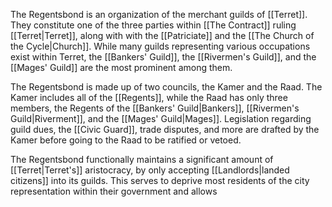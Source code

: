 The Regentsbond is an organization of the merchant guilds of [[Terret]]. They constitute one of the three parties within [[The Contract]] ruling [[Terret|Terret]], along with with the [[Patriciate]] and the [[The Church of the Cycle|Church]]. While many guilds representing various occupations exist within Terret, the [[Bankers' Guild]], the [[Rivermen's Guild]], and the [[Mages' Guild]] are the most prominent among them.

The Regentsbond is made up of two councils, the Kamer and the Raad. The Kamer includes all of the [[Regents]], while the Raad has only three members, the Regents of the [[Bankers' Guild|Bankers]], [[Rivermen's Guild|Riverment]], and the [[Mages' Guild|Mages]]. Legislation regarding guild dues, the [[Civic Guard]], trade disputes, and more are drafted by the Kamer before going to the Raad to be ratified or vetoed.

The Regentsbond functionally maintains a significant amount of [[Terret|Terret's]] aristocracy, by only accepting [[Landlords|landed citizens]] into its guilds. This serves to deprive most residents of the city representation within their government and allows 